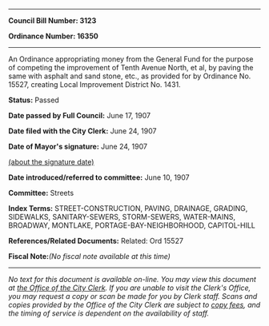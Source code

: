 

********

**Council Bill Number: 3123**
   
**Ordinance Number: 16350**
********

 An Ordinance appropriating money from the General Fund for the purpose of competing the improvement of Tenth Avenue North, et al, by paving the same with asphalt and sand stone, etc., as provided for by Ordinance No. 15527, creating Local Improvement District No. 1431.

**Status:** Passed
   
**Date passed by Full Council:** June 17, 1907
   
**Date filed with the City Clerk:** June 24, 1907
   
**Date of Mayor's signature:** June 24, 1907
   
[(about the signature date)](/~public/approvaldate.htm)
   
   
   
**Date introduced/referred to committee:** June 10, 1907
   
**Committee:** Streets
   
   
**Index Terms:** STREET-CONSTRUCTION, PAVING, DRAINAGE, GRADING, SIDEWALKS, SANITARY-SEWERS, STORM-SEWERS, WATER-MAINS, BROADWAY, MONTLAKE, PORTAGE-BAY-NEIGHBORHOOD, CAPITOL-HILL

**References/Related Documents:** Related: Ord 15527

**Fiscal Note:**_(No fiscal note available at this time)_
********

_No text for this document is available on-line. You may view this document at [the Office of the City Clerk](http://www.seattle.gov/leg/clerk/contactUs.htm). If you are unable to visit the Clerk's Office, you may request a copy or scan be made for you by Clerk staff. Scans and copies provided by the Office of the City Clerk are subject to [copy fees](http://clerk.seattle.gov/~public/clerkfees.htm), and the timing of service is dependent on the availability of staff._

